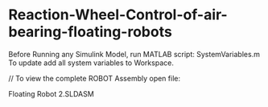 # Reaction-Wheel-Control-of-air-bearing-floating-robots
Before Running any Simulink Model, run MATLAB script: 
SystemVariables.m
To update add all system variables to Workspace.

//
To view the complete ROBOT Assembly open file:

Floating Robot 2.SLDASM
